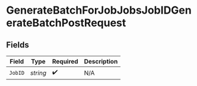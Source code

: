 # GenerateBatchForJobJobsJobIDGenerateBatchPostRequest


## Fields

| Field              | Type               | Required           | Description        |
| ------------------ | ------------------ | ------------------ | ------------------ |
| `JobID`            | *string*           | :heavy_check_mark: | N/A                |